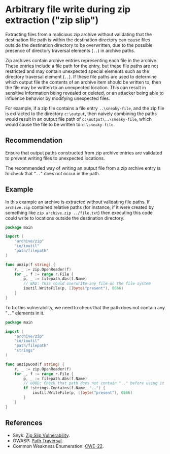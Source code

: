 # Arbitrary file write during zip extraction ("zip slip")
Extracting files from a malicious zip archive without validating that the destination file path is within the destination directory can cause files outside the destination directory to be overwritten, due to the possible presence of directory traversal elements (`..`) in archive paths.

Zip archives contain archive entries representing each file in the archive. These entries include a file path for the entry, but these file paths are not restricted and may contain unexpected special elements such as the directory traversal element (`..`). If these file paths are used to determine which output file the contents of an archive item should be written to, then the file may be written to an unexpected location. This can result in sensitive information being revealed or deleted, or an attacker being able to influence behavior by modifying unexpected files.

For example, if a zip file contains a file entry `..\sneaky-file`, and the zip file is extracted to the directory `c:\output`, then naively combining the paths would result in an output file path of `c:\output\..\sneaky-file`, which would cause the file to be written to `c:\sneaky-file`.


## Recommendation
Ensure that output paths constructed from zip archive entries are validated to prevent writing files to unexpected locations.

The recommended way of writing an output file from a zip archive entry is to check that "`..`" does not occur in the path.


## Example
In this example an archive is extracted without validating file paths. If `archive.zip` contained relative paths (for instance, if it were created by something like `zip archive.zip ../file.txt`) then executing this code could write to locations outside the destination directory.


```go
package main

import (
	"archive/zip"
	"io/ioutil"
	"path/filepath"
)

func unzip(f string) {
	r, _ := zip.OpenReader(f)
	for _, f := range r.File {
		p, _ := filepath.Abs(f.Name)
		// BAD: This could overwrite any file on the file system
		ioutil.WriteFile(p, []byte("present"), 0666)
	}
}

```
To fix this vulnerability, we need to check that the path does not contain any "`..`" elements in it.


```go
package main

import (
	"archive/zip"
	"io/ioutil"
	"path/filepath"
	"strings"
)

func unzipGood(f string) {
	r, _ := zip.OpenReader(f)
	for _, f := range r.File {
		p, _ := filepath.Abs(f.Name)
		// GOOD: Check that path does not contain ".." before using it
		if !strings.Contains(f.Name, "..") {
			ioutil.WriteFile(p, []byte("present"), 0666)
		}
	}
}

```

## References
* Snyk: [Zip Slip Vulnerability](https://snyk.io/research/zip-slip-vulnerability).
* OWASP: [Path Traversal](https://owasp.org/www-community/attacks/Path_Traversal).
* Common Weakness Enumeration: [CWE-22](https://cwe.mitre.org/data/definitions/22.html).
